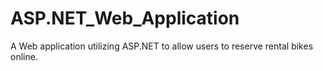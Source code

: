 # ASP.NET_Web_Application
A Web application utilizing ASP.NET to allow users to reserve rental bikes online.
